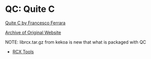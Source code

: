 QC: Quite C
===========
[Quite C by Francesco Ferrara](http://www.elenafrancesco.org/info/lego/qc/index.html)

[Archive of Original Website](https://web.archive.org/web/20150131174216/http://www.elenafrancesco.org/old/lego/qc/index.html)

NOTE: librcx.tar.gz from kekoa is new that what is packaged with QC
* [RCX Tools](http://graphics.stanford.edu/~kekoa/rcx/tools.html)
